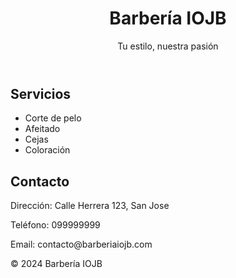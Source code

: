 
<!DOCTYPE html>
<html lang="es">
<head>
    <meta charset="UTF-8">
    <title>Barbería IOJB</title>
    <meta name="viewport" content="width=device-width, initial-scale=1.0">
    <link rel="stylesheet" href="estilos.css">
</head>
<body>
    <header>
        <h1>Barbería IOJB</h1>
        <p>Tu estilo, nuestra pasión</p>
    </header>
    <section>
        <h2>Servicios</h2>
        <ul>
            <li>Corte de pelo</li>
            <li>Afeitado</li>
            <li>Cejas</li>
            <li>Coloración</li>
        </ul>
    </section>
    <section>
        <h2>Contacto</h2>
        <p>Dirección: Calle Herrera 123, San Jose</p>
        <p>Teléfono: 099999999</p>
        <p>Email: contacto@barberiaiojb.com</p>
    </section>
    <footer>
        &copy; 2024 Barbería IOJB
    </footer>
</body>
</html>
